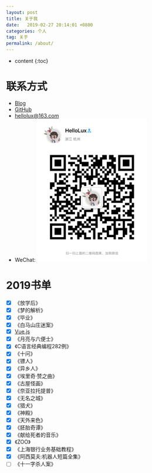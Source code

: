 ```yaml
---
layout: post
title: 关于我
date:   2019-02-27 20:14:01 +0800
categories: 个人
tag: 关于
permalink: /about/
---
```


* content
{:toc}

# 联系方式

- [Blog](https://hellolux.github.io)
- [GitHub](https://github.com/hellolux)
- <hellolux@163.com>
- WeChat: <img src="/styles/images/wechat.JPG" width = "300" height = "389" />

# 2019书单

- [x] 《放学后》
- [x] 《梦的解析》
- [x] 《毕业》
- [x] 《白马山庄迷案》
- [x] [Vue.js](https://cn.vuejs.org/v2/guide/)
- [x] 《月亮与六便士》
- [x] 《C语言经典编程282例》
- [x] 《十问》
- [x] 《镖人》
- [x] 《异乡人》
- [x] 《埃里奇·赞之曲》
- [x] 《古屋怪画》
- [x] 《奈亚拉托提普》
- [x] 《无名之城》
- [x] 《猎犬》
- [x] 《神殿》
- [x] 《天外来色》
- [x] 《胚胎奇谭》
- [x] 《献给死者的音乐》
- [x] 《ZOO》
- [x] 《上海银行业务基础教程》
- [x] 《阿西莫夫:机器人短篇全集》
- [ ] 《十一字杀人案》
